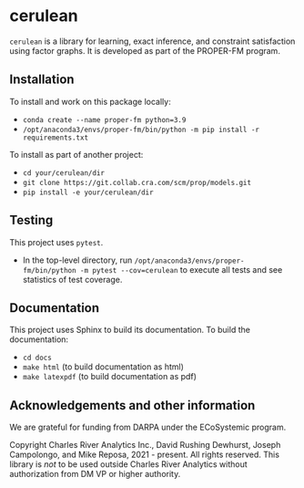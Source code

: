 # cerulean

`cerulean` is a library for learning, exact inference, and constraint satisfaction using factor graphs. 
It is developed as part of the PROPER-FM program.

## Installation

To install and work on this package locally:
+ `conda create --name proper-fm python=3.9`
+ `/opt/anaconda3/envs/proper-fm/bin/python -m pip install -r requirements.txt`

To install as part of another project:
+ `cd your/cerulean/dir`
+ `git clone https://git.collab.cra.com/scm/prop/models.git`
+ `pip install -e your/cerulean/dir`

## Testing
This project uses `pytest`. 

+  In the top-level directory, run `/opt/anaconda3/envs/proper-fm/bin/python -m pytest --cov=cerulean` 
    to execute all tests and see statistics of test coverage.

## Documentation

This project uses Sphinx to build its documentation. To build the documentation:

+ `cd docs`
+ `make html` (to build documentation as html)
+ `make latexpdf` (to build documentation as pdf)

## Acknowledgements and other information

We are grateful for funding from DARPA under the ECoSystemic program.

Copyright Charles River Analytics Inc., David Rushing Dewhurst, Joseph Campolongo, and Mike Reposa, 2021 - present.
All rights reserved.
This library is *not* to be used outside Charles River Analytics without authorization from DM VP or higher authority.
